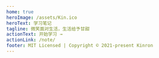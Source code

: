 ```yaml
---
home: true
heroImage: /assets/Kin.ico
heroText: 学习笔记
tagline: 微笑面对生活，生活给予甘甜
actionText: 开始学习 →
actionLink: /note/
footer: MIT Licensed | Copyright © 2021-present Kinron
---
```

